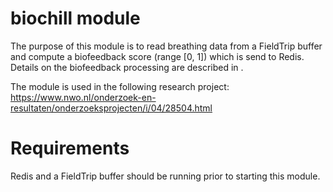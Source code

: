 # biochill module

The purpose of this module is to read breathing data from a FieldTrip buffer and compute a biofeedback score (range [0, 1]) which is send to Redis.
Details on the biofeedback processing are described in <link publication>.

The module is used in the following research project: https://www.nwo.nl/onderzoek-en-resultaten/onderzoeksprojecten/i/04/28504.html

# Requirements

Redis and a FieldTrip buffer should be running prior to starting this module.
